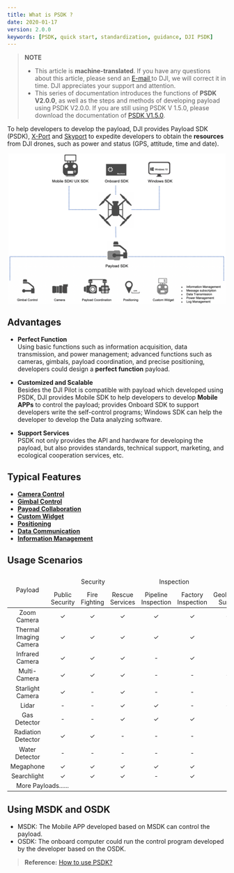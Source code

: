 ```yaml
---
title: What is PSDK ?
date: 2020-01-17
version: 2.0.0
keywords: [PSDK, quick start, standardization, guidance, DJI PSDK]
---
```

> **NOTE** 
> * This article is **machine-translated**. If you have any questions about this article, please send an <a href="mailto:dev@dji.com">E-mail </a>to DJI, we will correct it in time. DJI appreciates your support and attention.
> * This series of documentation introduces the functions of **PSDK V2.0.0**, as well as the steps and methods of developing payload using PSDK V2.0.0. If you are still using PSDK V 1.5.0, please download the documentation of [PSDK V1.5.0](https://terra-1-g.djicdn.com/71a7d383e71a4fb8887a310eb746b47f/psdk/payload-sdk-doc-1.0.zip).

To help developers to develop the payload, DJI provides Payload SDK (PSDK), [X-Port](../guide/hardware.html) and [Skyport](../guide/hardware.html) to expedite developers to obtain the **resources** from DJI drones, such as power and status (GPS, attitude, time and date).

<div style="text-align: center"> <p> <span><img src="../images/PSDK-features-en.png" width="500" style="vertical-align: middle" alt /> </span></p>
</div>

## Advantages
* **Perfect Function**     
Using basic functions such as information acquisition, data transmission, and power management; advanced functions such as cameras, gimbals, payload coordination, and precise positioning, developers could design a **perfect function** payload.

* **Customized and Scalable**     
Besides the DJI Pilot is compatible with payload which developed using PSDK, DJI provides Mobile SDK to help developers to develop **Mobile APPs** to control the payload; provides Onboard SDK to support developers write the self-control programs; Windows SDK can help the developer to develop the Data analyzing software.

* **Support Services**     
PSDK not only provides the API and hardware for developing the payload, but also provides standards, technical support, marketing, and ecological cooperation services, etc.

## Typical Features

* <a href="../camera/camera-initial.html"> <b> Camera Control </b> </a>
* <a href="../tutorial/gimbal-contro.html"> <b> Gimbal Control </b> </a>
* <a href="../tutorial/payload-collaboration.html"> <b> Payoad Collaboration </b> </a>
* <a href="../tutorial/custom-widget.html"> <b> Custom Widget </b> </a>
* <a href="../tutorial/positioning.html"> <b> Positioning </b> </a>
* <a href="../tutorial/data-transmission.html"> <b> Data Communication </b> </a>
* <a href="../tutorial/information-manage.html"> <b> Information Management </b> </a>

## Usage Scenarios

<table id="t1">
  <thead style="text-align:center">
    <tr>
      <td rowspan="2" >Payload</td>
      <td colspan="3">Security</td>
      <td colspan="2">Inspection</td>
      <td colspan="3">Survey</td>
      <td colspan="2">Environment</td> 
      <td colspan="2">More Industries</td> 
    </tr>
    <tr>
      <td>Public Security</td>
      <td>Fire Fighting	</td>
      <td>Rescue Services	</td>
      <td>Pipeline Inspection</td>
      <td>Factory Inspection</td>
      <td>Geological Survey</td>
      <td>Urban Planning</td>
      <td>Resource</td>
      <td>Ecological Protection</td>
      <td>Biological Protection</td>
      <td>......</td>
    </tr>
  </thead>
  <tbody style="text-align:center">
    <tr>
      <td>Zoom Camera</td>
      <td> ✓ </td>
      <td> ✓ </td>
      <td> ✓ </td>
      <td> ✓ </td>
      <td> ✓ </td>
      <td> ✓ </td>
      <td> ✓ </td>
      <td> ✓ </td>
      <td> ✓ </td>
      <td> ✓ </td>
    </tr>
    <tr>
      <td>Thermal Imaging Camera</td>
      <td> ✓ </td>
      <td> ✓ </td>
      <td> ✓ </td>
      <td> ✓ </td>
      <td> ✓ </td>
      <td> - </td>
      <td> - </td>
      <td> ✓ </td>
      <td> ✓ </td>
      <td> ✓ </td>
    </tr>
    <tr>
      <td>Infrared Camera</td>
      <td> ✓ </td>
      <td> ✓ </td>
      <td> ✓ </td>
      <td> - </td>
      <td> ✓ </td>
      <td> - </td>
      <td> - </td>
      <td> ✓ </td>
      <td> ✓ </td>
      <td> ✓ </td>
    </tr>
    <tr>
      <td>Multi-Camera</td>
      <td> ✓ </td>
      <td> ✓ </td>
      <td> ✓ </td>
      <td> - </td>
      <td> - </td>
      <td> ✓ </td>
      <td> ✓ </td>
      <td> ✓ </td>
      <td> - </td>
      <td> - </td>
    </tr>
    <tr>
      <td>Starlight Camera</td>
      <td> ✓ </td>
      <td> - </td>
      <td> ✓ </td>
      <td> - </td>
      <td> - </td>
      <td> - </td>
      <td> - </td>
      <td> - </td>
      <td> - </td>
      <td> - </td>
    </tr>
    <tr>
      <td>Lidar</td>
      <td> - </td>
      <td> - </td>
      <td> ✓ </td>
      <td> ✓ </td>
      <td> - </td>
      <td> ✓ </td>
      <td> ✓ </td>
      <td> - </td>
      <td> - </td>
      <td> - </td>
    </tr>
    <tr>
      <td>Gas Detector</td>
      <td> - </td>
      <td> - </td>
      <td> ✓ </td>
      <td> ✓ </td>
      <td> ✓ </td>
      <td> - </td>
      <td> - </td>
      <td> - </td>
      <td> ✓ </td>
      <td> ✓ </td>
    </tr>
    <tr>
      <td>Radiation Detector</td>
      <td> ✓ </td>
      <td> ✓ </td>
      <td> - </td>
      <td> - </td>
      <td> - </td>
      <td> - </td>
      <td> - </td>
      <td> ✓ </td>
      <td> ✓ </td>
      <td> - </td>
    </tr>
    <tr>
      <td>Water Detector</td>
      <td> - </td>
      <td> - </td>
      <td> - </td>
      <td> - </td>
      <td> - </td>
      <td> - </td>
      <td> - </td>
      <td> - </td>
      <td> ✓ </td>
      <td> - </td>
    </tr>
    <tr>
      <td>Megaphone</td>
      <td> ✓ </td>
      <td> ✓ </td>
      <td> ✓ </td>
      <td> ✓ </td>
      <td> ✓ </td>
      <td> - </td>
      <td> - </td>
      <td> - </td>
      <td> - </td>
      <td> - </td>
    </tr>
    <tr>
      <td>Searchlight</td>
      <td> ✓ </td>
      <td> ✓ </td>
      <td> ✓ </td>
      <td> - </td>
      <td> ✓ </td>
      <td> - </td>
      <td> - </td>
      <td> ✓ </td>
      <td> - </td>
      <td> - </td>
    </tr>
     <tr>
      <td colspan="2" style="border: none;">More Payloads......</td>
    <td style="border: none;text-align:center;"></td>
  </tbody>
</table>

## Using MSDK and OSDK
* MSDK: The Mobile APP developed based on MSDK can control the payload.
* OSDK: The onboard computer could run the control program developed by the developer based on the OSDK.

> **Reference:** [How to use PSDK?](./how-to-use-PSDK.html)